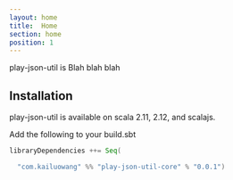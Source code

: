 ```yaml
---
layout: home
title:  Home
section: home
position: 1
---
```


play-json-util is Blah blah blah

## Installation

play-json-util is available on scala 2.11, 2.12, and scalajs.

Add the following to your build.sbt
```scala
libraryDependencies ++= Seq(

  "com.kailuowang" %% "play-json-util-core" % "0.0.1")
```
